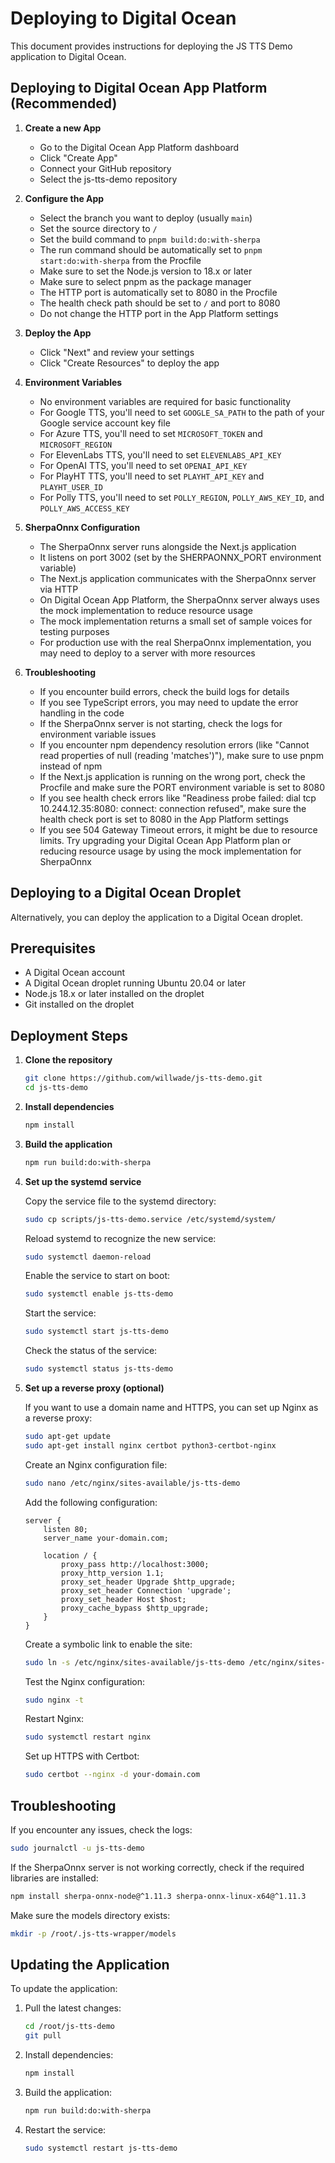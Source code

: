 # Deploying to Digital Ocean

This document provides instructions for deploying the JS TTS Demo application to Digital Ocean.

## Deploying to Digital Ocean App Platform (Recommended)

1. **Create a new App**
   - Go to the Digital Ocean App Platform dashboard
   - Click "Create App"
   - Connect your GitHub repository
   - Select the js-tts-demo repository

2. **Configure the App**
   - Select the branch you want to deploy (usually `main`)
   - Set the source directory to `/`
   - Set the build command to `pnpm build:do:with-sherpa`
   - The run command should be automatically set to `pnpm start:do:with-sherpa` from the Procfile
   - Make sure to set the Node.js version to 18.x or later
   - Make sure to select pnpm as the package manager
   - The HTTP port is automatically set to 8080 in the Procfile
   - The health check path should be set to `/` and port to 8080
   - Do not change the HTTP port in the App Platform settings

3. **Deploy the App**
   - Click "Next" and review your settings
   - Click "Create Resources" to deploy the app

4. **Environment Variables**
   - No environment variables are required for basic functionality
   - For Google TTS, you'll need to set `GOOGLE_SA_PATH` to the path of your Google service account key file
   - For Azure TTS, you'll need to set `MICROSOFT_TOKEN` and `MICROSOFT_REGION`
   - For ElevenLabs TTS, you'll need to set `ELEVENLABS_API_KEY`
   - For OpenAI TTS, you'll need to set `OPENAI_API_KEY`
   - For PlayHT TTS, you'll need to set `PLAYHT_API_KEY` and `PLAYHT_USER_ID`
   - For Polly TTS, you'll need to set `POLLY_REGION`, `POLLY_AWS_KEY_ID`, and `POLLY_AWS_ACCESS_KEY`

5. **SherpaOnnx Configuration**
   - The SherpaOnnx server runs alongside the Next.js application
   - It listens on port 3002 (set by the SHERPAONNX_PORT environment variable)
   - The Next.js application communicates with the SherpaOnnx server via HTTP
   - On Digital Ocean App Platform, the SherpaOnnx server always uses the mock implementation to reduce resource usage
   - The mock implementation returns a small set of sample voices for testing purposes
   - For production use with the real SherpaOnnx implementation, you may need to deploy to a server with more resources

6. **Troubleshooting**
   - If you encounter build errors, check the build logs for details
   - If you see TypeScript errors, you may need to update the error handling in the code
   - If the SherpaOnnx server is not starting, check the logs for environment variable issues
   - If you encounter npm dependency resolution errors (like "Cannot read properties of null (reading 'matches')"), make sure to use pnpm instead of npm
   - If the Next.js application is running on the wrong port, check the Procfile and make sure the PORT environment variable is set to 8080
   - If you see health check errors like "Readiness probe failed: dial tcp 10.244.12.35:8080: connect: connection refused", make sure the health check port is set to 8080 in the App Platform settings
   - If you see 504 Gateway Timeout errors, it might be due to resource limits. Try upgrading your Digital Ocean App Platform plan or reducing resource usage by using the mock implementation for SherpaOnnx

## Deploying to a Digital Ocean Droplet

Alternatively, you can deploy the application to a Digital Ocean droplet.

## Prerequisites

- A Digital Ocean account
- A Digital Ocean droplet running Ubuntu 20.04 or later
- Node.js 18.x or later installed on the droplet
- Git installed on the droplet

## Deployment Steps

1. **Clone the repository**

   ```bash
   git clone https://github.com/willwade/js-tts-demo.git
   cd js-tts-demo
   ```

2. **Install dependencies**

   ```bash
   npm install
   ```

3. **Build the application**

   ```bash
   npm run build:do:with-sherpa
   ```

4. **Set up the systemd service**

   Copy the service file to the systemd directory:

   ```bash
   sudo cp scripts/js-tts-demo.service /etc/systemd/system/
   ```

   Reload systemd to recognize the new service:

   ```bash
   sudo systemctl daemon-reload
   ```

   Enable the service to start on boot:

   ```bash
   sudo systemctl enable js-tts-demo
   ```

   Start the service:

   ```bash
   sudo systemctl start js-tts-demo
   ```

   Check the status of the service:

   ```bash
   sudo systemctl status js-tts-demo
   ```

5. **Set up a reverse proxy (optional)**

   If you want to use a domain name and HTTPS, you can set up Nginx as a reverse proxy:

   ```bash
   sudo apt-get update
   sudo apt-get install nginx certbot python3-certbot-nginx
   ```

   Create an Nginx configuration file:

   ```bash
   sudo nano /etc/nginx/sites-available/js-tts-demo
   ```

   Add the following configuration:

   ```nginx
   server {
       listen 80;
       server_name your-domain.com;

       location / {
           proxy_pass http://localhost:3000;
           proxy_http_version 1.1;
           proxy_set_header Upgrade $http_upgrade;
           proxy_set_header Connection 'upgrade';
           proxy_set_header Host $host;
           proxy_cache_bypass $http_upgrade;
       }
   }
   ```

   Create a symbolic link to enable the site:

   ```bash
   sudo ln -s /etc/nginx/sites-available/js-tts-demo /etc/nginx/sites-enabled/
   ```

   Test the Nginx configuration:

   ```bash
   sudo nginx -t
   ```

   Restart Nginx:

   ```bash
   sudo systemctl restart nginx
   ```

   Set up HTTPS with Certbot:

   ```bash
   sudo certbot --nginx -d your-domain.com
   ```

## Troubleshooting

If you encounter any issues, check the logs:

```bash
sudo journalctl -u js-tts-demo
```

If the SherpaOnnx server is not working correctly, check if the required libraries are installed:

```bash
npm install sherpa-onnx-node@^1.11.3 sherpa-onnx-linux-x64@^1.11.3
```

Make sure the models directory exists:

```bash
mkdir -p /root/.js-tts-wrapper/models
```

## Updating the Application

To update the application:

1. Pull the latest changes:

   ```bash
   cd /root/js-tts-demo
   git pull
   ```

2. Install dependencies:

   ```bash
   npm install
   ```

3. Build the application:

   ```bash
   npm run build:do:with-sherpa
   ```

4. Restart the service:

   ```bash
   sudo systemctl restart js-tts-demo
   ```
